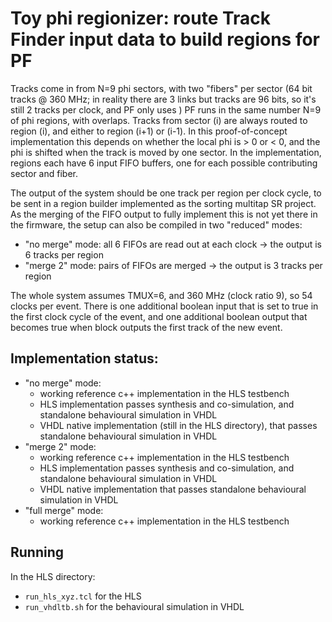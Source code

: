 # Toy phi regionizer: route Track Finder input data to build regions for PF

Tracks come in from N=9 phi sectors, with two "fibers" per sector (64 bit tracks @ 360 MHz; in reality there are 3 links but tracks are 96 bits, so it's still 2 tracks per clock, and PF only uses )
PF runs in the same number N=9 of phi regions, with overlaps.
Tracks from sector (i) are always routed to region (i), and either to region (i+1) or (i-1). In this proof-of-concept implementation this depends on whether the local phi is > 0 or < 0, and the phi is shifted when the track is moved by one sector.
In the implementation, regions each have 6 input FIFO buffers, one for each possible contributing sector and fiber.

The output of the system should be one track per region per clock cycle, to be sent in a region builder implemented as the sorting multitap SR project. 
As the merging of the FIFO output to fully implement this is not yet there in the firmware, the setup can also be compiled in two "reduced" modes: 
 * "no merge" mode: all 6 FIFOs are read out at each clock &rarr; the output is 6 tracks per region
 * "merge 2"  mode: pairs of FIFOs are merged  &rarr; the output is 3 tracks per region

The whole system assumes TMUX=6, and 360 MHz (clock ratio 9), so 54 clocks per event. 
There is one additional boolean input that is set to true in the first clock cycle of the event, and one additional boolean output that becomes true when block outputs the first track of the new event.

## Implementation status:
 * "no merge" mode:
   * working reference c++ implementation in the HLS testbench
   * HLS implementation passes synthesis and co-simulation, and standalone behavioural simulation in VHDL
   * VHDL native implementation (still in the HLS directory), that passes standalone behavioural simulation in VHDL
 * "merge 2" mode:
   * working reference c++ implementation in the HLS testbench
   * HLS implementation passes synthesis and co-simulation, and standalone behavioural simulation in VHDL
   * VHDL native implementation that passes standalone behavioural simulation in VHDL
 * "full merge" mode:
   * working reference c++ implementation in the HLS testbench

## Running

In the HLS directory:
 * `run_hls_xyz.tcl` for the HLS
 * `run_vhdltb.sh` for the behavioural simulation in VHDL

